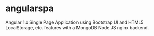# angularspa
Angular 1.x Single Page Application using Bootstrap UI and HTML5 LocalStorage, etc. features with a MongoDB Node.JS nginx backend.
